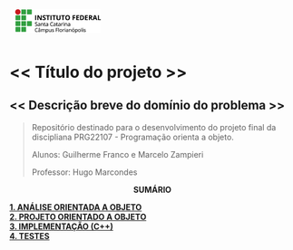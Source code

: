 <img src="img/ifsc-logo.png"
     width="30%"
     style="padding: 10px">

# << Título do projeto >>

## << Descrição breve do domínio do problema >>

> Repositório destinado para o desenvolvimento do projeto final da discipliana PRG22107 - Programação orienta a objeto. 
> 
> Alunos: Guilherme Franco e Marcelo Zampieri
> 
> Professor: Hugo Marcondes

<p align=center><strong>SUMÁRIO</strong></p>

[**1. ANÁLISE ORIENTADA A OBJETO**](./analise.md)<br>
[**2. PROJETO ORIENTADO A OBJETO**](./projeto.md)<br>
[**3. IMPLEMENTAÇÃO (C++)**](./implementacao.md)<br>
[**4. TESTES**](./testes.md)<br>
